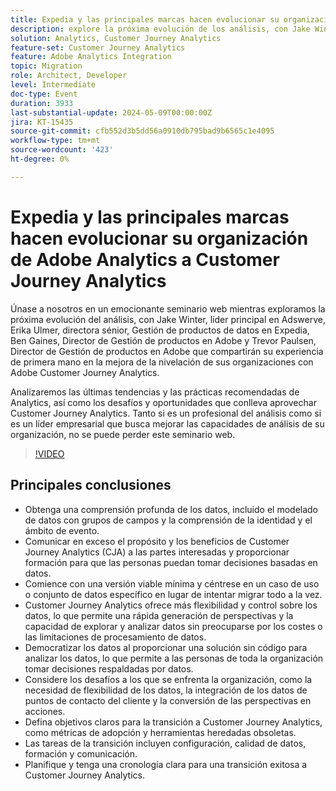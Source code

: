 ```yaml
---
title: Expedia y las principales marcas hacen evolucionar su organización de Adobe Analytics a Customer Journey Analytics
description: explore la próxima evolución de los análisis, con Jake Winter, principal responsable de Adswerve, Erika Ulmer, directora sénior de gestión de productos de datos en Expedia, Ben Gaines, Director de gestión de productos en Adobe y Trevor Paulsen, Director de gestión de productos en Adobe, que compartirán su experiencia de primera mano en la mejora de la nivelación de sus organizaciones con Adobe Customer Journey Analytics. Analizaremos las últimas tendencias y las prácticas recomendadas de Analytics, así como los desafíos y oportunidades que conlleva aprovechar Customer Journey Analytics. Tanto si es un profesional del análisis como si es un líder empresarial que busca mejorar las capacidades de análisis de su organización, no se puede perder este seminario web.
solution: Analytics, Customer Journey Analytics
feature-set: Customer Journey Analytics
feature: Adobe Analytics Integration
topic: Migration
role: Architect, Developer
level: Intermediate
doc-type: Event
duration: 3933
last-substantial-update: 2024-05-09T00:00:00Z
jira: KT-15435
source-git-commit: cfb552d3b5dd56a0910db795bad9b6565c1e4095
workflow-type: tm+mt
source-wordcount: '423'
ht-degree: 0%

---
```



# Expedia y las principales marcas hacen evolucionar su organización de Adobe Analytics a Customer Journey Analytics

Únase a nosotros en un emocionante seminario web mientras exploramos la próxima evolución del análisis, con Jake Winter, líder principal en Adswerve, Erika Ulmer, directora sénior, Gestión de productos de datos en Expedia, Ben Gaines, Director de Gestión de productos en Adobe y Trevor Paulsen, Director de Gestión de productos en Adobe que compartirán su experiencia de primera mano en la mejora de la nivelación de sus organizaciones con Adobe Customer Journey Analytics.

Analizaremos las últimas tendencias y las prácticas recomendadas de Analytics, así como los desafíos y oportunidades que conlleva aprovechar Customer Journey Analytics. Tanto si es un profesional del análisis como si es un líder empresarial que busca mejorar las capacidades de análisis de su organización, no se puede perder este seminario web.

>[!VIDEO](https://video.tv.adobe.com/v/3428762/?learn=on)


## Principales conclusiones


* Obtenga una comprensión profunda de los datos, incluido el modelado de datos con grupos de campos y la comprensión de la identidad y el ámbito de evento.
* Comunicar en exceso el propósito y los beneficios de Customer Journey Analytics (CJA) a las partes interesadas y proporcionar formación para que las personas puedan tomar decisiones basadas en datos.
* Comience con una versión viable mínima y céntrese en un caso de uso o conjunto de datos específico en lugar de intentar migrar todo a la vez.
* Customer Journey Analytics ofrece más flexibilidad y control sobre los datos, lo que permite una rápida generación de perspectivas y la capacidad de explorar y analizar datos sin preocuparse por los costes o las limitaciones de procesamiento de datos.
* Democratizar los datos al proporcionar una solución sin código para analizar los datos, lo que permite a las personas de toda la organización tomar decisiones respaldadas por datos.
* Considere los desafíos a los que se enfrenta la organización, como la necesidad de flexibilidad de los datos, la integración de los datos de puntos de contacto del cliente y la conversión de las perspectivas en acciones.
* Defina objetivos claros para la transición a Customer Journey Analytics, como métricas de adopción y herramientas heredadas obsoletas.
* Las tareas de la transición incluyen configuración, calidad de datos, formación y comunicación.
* Planifique y tenga una cronología clara para una transición exitosa a Customer Journey Analytics.
